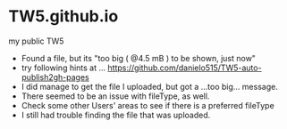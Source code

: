 # TW5.github.io
my public TW5

* Found a file, but its "too big ( @4.5 mB ) to be shown, just now"
* try following hints at ... https://github.com/danielo515/TW5-auto-publish2gh-pages
* I did manage to get the file I uploaded, but got a ...too big... message.
* There seemed to be an issue with fileType, as well.
* Check some other Users' areas to see if there is a preferred fileType
* I still had trouble finding the file that was uploaded.
